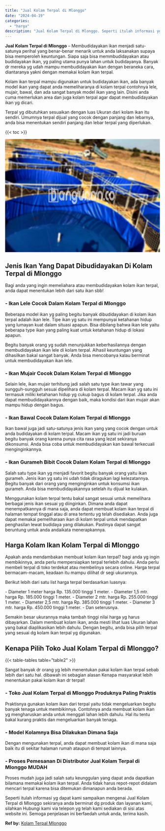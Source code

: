 ```yaml
---
title: "Jual Kolam Terpal di Mlonggo"
date: "2024-04-19"
categories: 
  - "harga"
description: "Jual Kolam Terpal di Mlonggo. Seperti itulah informasi yg dapat kami sampaikan mengenai Jual Kolam Terpal di Mlonggo sekiranya anda berminat dg produk dan la..."
---
```


**Jual Kolam Terpal di Mlonggo** – Membudidayakan ikan menjadi satu-satunya perihal yang benar-benar menarik untuk anda laksanakan supaya bisa memperoleh keuntungan. Siapa saja bisa memmbudidayakan atau budidayakan ikan, yg paling utama punya lahan untuk budidayanya. Banyak dr mereka yg udah mampu membudidayakan ikan dengan beraneka cara, diantaranya yakni dengan memakai kolam ikan terpal.

Kolam ikan terpal mampu digunakan untuk budidayakan ikan, ada banyak model ikan yang dapat anda memeliharanya di kolam terpal contohnya lele, mujair, bawal, dan ada sangat banyak model ikan yang lain. Disini anda cuma memerlukan area dan juga kolam terpal agar dapat membudidayakan ikan yg dicari.

Terpal yg dibutuhkan sesuaikan dengan luas Ukuran dari kolam ikan itu sendiri. Umumnya terpal dijual yang cocok dengan panjang dan lebarnya, anda bisa menentukan sendiri panjang dan lebar terpal yang diperlukan.

{{< toc >}}

![Jual Kolam Terpal di Mlonggo](/images/jual-kolam-terpal-02.png)

## Jenis Ikan Yang Dapat Dibudidayakan Di Kolam Terpal di Mlonggo

Bagi anda yang ingin memeliahara atau membudidayakan kolam ikan terpal, anda dapat menentukan lebih dari satu ikan sbb!

### \- Ikan Lele Cocok Dalam Kolam Terpal di Mlonggo

Beberapa model ikan yg paling begitu banyak dibudidayakan di kolam ikan terpal adalah ikan lele. Tipe ikan yg satu ini mempunyai ketahanan hidup yang lumayan kuat dalam situasi apapun. Bisa dibilang bahwa ikan lele yaitu beberapa type ikan yang paling kuat untuk ketahanan hidup di lokasi apapun.

Begitu banyak orang yg sudah menunjukkan keberhasilannya dengan membudidayakan ikan lele di kolam terpal. Alhasil keuntungan yang dihasilkan bakal sangat banyak. Anda bisa mencobanya kalau berminat untuk membudidayakan ikan lele.

### \- Ikan Mujair Cocok Dalam Kolam Terpal di Mlonggo

Selain lele, ikan mujair terhitung jadi salah satu type ikan tawar yang sungguh-sungguh sesuai dipelihara di kolam terpal. Macam ikan yg satu ini termasuk miliki ketahanan hidup yg cukup bagus di kolam terpal. Jika anda dapat membudidayakannya dengan baik, maka kondisi dari ikan mujair akan mampu hidup dengan bagus.

### \- Ikan Bawal Cocok Dalam Kolam Terpal di Mlonggo

Ikan bawal juga jadi satu-satunya jenis ikan yang yang cocok dengan untuk anda budidayakan di kolam terpal. Macam ikan yg satu ini jadi buruan begitu banyak orang karena punya cita rasa yang lezat sekiranya dikonsumsi. Anda bisa coba untuk membudidayakan kan bawal terkecuali menginginkannya.

### \- Ikan Gurameh Bibit Cocok Dalam Kolam Terpal di Mlonggo

Salah satu type ikan yg menjadi favorit begitu banyak orang yaitu ikan gurameh. Jenis ikan yg satu ini udah tidak diragukan lagi kelezatannya. Begitu banyak dari orang yang menginginkan untuk konsumsi ikan gurameh. Anda bisa membudidayakannya setelah itu dijual ke kulakan.

Menggunakan kolam terpal tentu bakal sangat sesuai untuk memelihara berbagai jenis ikan sesuai yg diinginkan. Dimana anda dapat menempatkannya di mana saja, anda dapat membuat kolam ikan terpal di halaman tempat tinggal atau di area tertentu yg telah disediakan. Anda juga dapat memakai pemeliharaan ikan di kolam terpal untuk mendapatkan penghasilan lewat budidaya yang dilakukan. Pastinya dapat sangat beruntung untuk anda andaikata menerapkannya.

## Harga Kolam Ikan Kolam Terpal di Mlonggo

Apakah anda mendambakan membuat kolam ikan terpal? bagi anda yg ingin membikinnya, anda perlu mempersiapkan terpal terlebih dahulu. Anda perlu membeli terpal di toko terdekat atau membelinya secara online. Harga terpal bermacam-macam, keadaan itu mampu dilihat dr segi ukurannya.

Berikut lebih dari satu list harga terpal berdasarkan luasnya:

\- Diameter 1 meter harga Rp. 135.000 tinggi 1 meter. - Diameter 1,5 mtr. harga Rp. 185.000 tinggi 1 meter. - Diameter 2 mtr. harga Rp. 255.000 tinggi 1 meter. - Diameter 2,5 mtr. harga Rp. 385.000 tinggi 1 meter. - Diameter 3 mtr. harga Rp. 450.000 tinggi 1 meter. - Dan seterusnya.

Semakin besar ukurannya maka tambah tinggi nilai harga yg harus dibayarkan. Dalam membuat kolam ikan, anda mesti lihat luas Ukuran lahan yang bakal diaplikasikan lebih dahulu. Dengan begitu, anda bisa pilih terpal yang sesuai dg kolam ikan terpal yg digunakan.

## Kenapa Pilih Toko Jual Kolam Terpal di Mlonggo?

{{< table-tables table="table2" >}}

Sangat banyak dr orang yg lebih menentukan pakai kolam ikan terpal sebab lebih dari satu hal. dibawah ini sebagian alasan Kenapa masyarakat lebih menentukan pakai kolam ikan dr terpal!

### \- Toko Jual Kolam Terpal di Mlonggo Produknya Paling Praktis

Praktisnya gunakan kolam ikan dari terpal yaitu tidak mengeluarkan begitu banyak tenaga untuk membikinnya. Contohnya anda membuat kolam ikan yg mengharuskan anda untuk menggali lahan lebih dahulu. Hal itu tentu bakal kurang praktis dan mengeluarkan banyak tenaga.

### \- Model Kolamnya Bisa Dilakukan Dimana Saja

Dengan mengunakan terpal, anda dapat membuat kolam ikan di mana saja baik itu di sekitar halaman rumah ataupun di tempat lainnya.

### \- Proses Pemesanan Di Distributor Jual Kolam Terpal di Mlonggo MUDAH

Proses mudah juga jadi salah satu keunggulan yang dapat anda dapatkan bilamana memakai kolam ikan terpal. Anda tidak harus repot-repot didalam mencari terpal karena bisa ditemukan dimanapun anda berada.

Seperti itulah informasi yg dapat kami sampaikan mengenai Jual Kolam Terpal di Mlonggo sekiranya anda berminat dg produk dan layanan kami, silahkan Hubungi kami via telepon yg telah kami sediakan di sisi atas website ini. Semoga penjelasan ini berfaedah untuk anda, terima kasih.

**Ref by:** [Kolam Terpal Mlonggo](https://id.wikipedia.org/wiki/Kolam)
